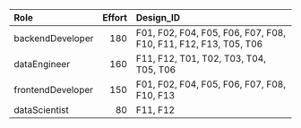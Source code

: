 | Role              |   Effort | Design_ID                                                       |
|:------------------|---------:|:----------------------------------------------------------------|
| backendDeveloper  |      180 | F01, F02, F04, F05, F06, F07, F08, F10, F11, F12, F13, T05, T06 |
| dataEngineer      |      160 | F11, F12, T01, T02, T03, T04, T05, T06                          |
| frontendDeveloper |      150 | F01, F02, F04, F05, F06, F07, F08, F10, F13                     |
| dataScientist     |       80 | F11, F12                                                        |